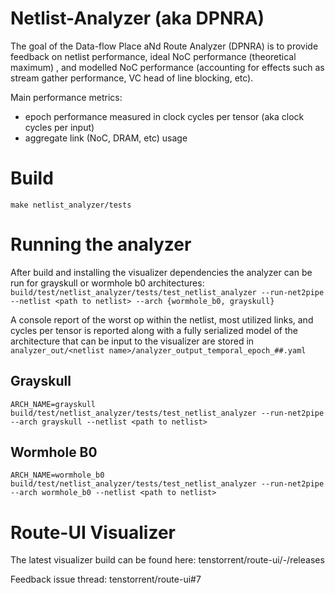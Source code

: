 # Netlist-Analyzer (aka DPNRA)
The goal of the Data-flow Place aNd Route Analyzer (DPNRA) is to provide feedback on netlist performance, ideal NoC performance (theoretical maximum) , and modelled NoC performance (accounting for effects such as stream gather performance, VC head of line blocking, etc).

Main performance metrics:
- epoch performance measured in clock cycles per tensor (aka clock cycles per input)
- aggregate link (NoC, DRAM, etc) usage

# Build

`make netlist_analyzer/tests`

# Running the analyzer
After build and installing the visualizer dependencies the analyzer can be run for grayskull or wormhole b0 architectures:
 `build/test/netlist_analyzer/tests/test_netlist_analyzer --run-net2pipe --netlist <path to netlist> --arch {wormhole_b0, grayskull}`

A console report of the worst op within the netlist, most utilized links, and cycles per tensor is reported along with a fully serialized model of the architecture that can be input to the visualizer are stored in `analyzer_out/<netlist name>/analyzer_output_temporal_epoch_##.yaml`

## Grayskull
`ARCH_NAME=grayskull build/test/netlist_analyzer/tests/test_netlist_analyzer --run-net2pipe --arch grayskull --netlist <path to netlist>`
  
## Wormhole B0
`ARCH_NAME=wormhole_b0 build/test/netlist_analyzer/tests/test_netlist_analyzer --run-net2pipe --arch wormhole_b0 --netlist <path to netlist>`

# Route-UI Visualizer
The latest visualizer build can be found here: tenstorrent/route-ui/-/releases

Feedback issue thread: tenstorrent/route-ui#7
